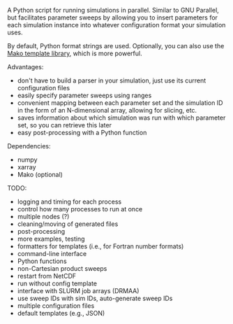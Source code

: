 A Python script for running simulations in parallel. Similar to GNU Parallel, but facilitates parameter sweeps by allowing you to insert parameters for each simulation instance into whatever configuration format your simulation uses.

By default, Python format strings are used. Optionally, you can also use the [Mako template library](http://www.makotemplates.org/), which is more powerful.

Advantages:
- don't have to build a parser in your simulation, just use its current configuration files
- easily specify parameter sweeps using ranges
- convenient mapping between each parameter set and the simulation ID in the form of an N-dimensional array, allowing for slicing, etc.
- saves information about which simulation was run with which parameter set, so you can retrieve this later
- easy post-processing with a Python function

Dependencies:
- numpy
- xarray
- Mako (optional)

TODO:
- logging and timing for each process
- control how many processes to run at once
- multiple nodes (?)
- cleaning/moving of generated files
- post-processing
- more examples, testing
- formatters for templates (i.e., for Fortran number formats)
- command-line interface
- Python functions
- non-Cartesian product sweeps
- restart from NetCDF
- run without config template
- interface with SLURM job arrays (DRMAA)
- use sweep IDs with sim IDs, auto-generate sweep IDs
- multiple configuration files
- default templates (e.g., JSON)
